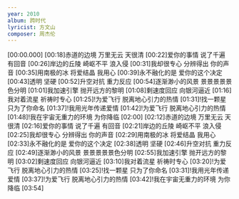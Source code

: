 ```yaml
---
year: 2010
album: 跨时代
lyricist: 方文山
composer: 周杰伦
---
```

[00:00.000]
[00:18]赤道的边境 万里无云 天很清
[00:22]爱你的事情 说了千遍 有回音
[00:26]岸边的丘陵 崎岖不平 浪入侵
[00:31]我却很专心 分辨得出 你的声音
[00:35]用南极的冰 将爱结晶 我用心
[00:39]永不融化的是 爱你的这个决定
[00:43]透明 坚硬
[00:52]升空对抗 重力反应
[00:54]逐渐渺小的风景 景景景景景色分明
[01:01]我加速引擎 抛开远方的黎明
[01:08]剩速度回应 向银河逼近
[01:16]我对着流星 祈祷时专心
[01:25]!为爱飞行 脱离地心引力的热情
[01:31]!找一颗星 只为了你命名
[01:37]!我用光年传递爱情
[01:42]!为爱飞行 脱离地心引力的热情
[01:48]!我在宇宙无重力的环境 为你降临
[02:00]
[02:12]赤道的边境 万里无云 天很清
[02:16]爱你的事情 说了千遍 有回音
[02:21]岸边的丘陵 崎岖不平 浪入侵
[02:25]我却很专心 分辨得出 你的声音
[02:29]用南极的冰 将爱结晶 我用心
[02:33]永不融化的是 爱你的这个决定
[02:38]透明 坚硬
[02:46]升空对抗 重力反应
[02:49]逐渐渺小的风景 景景景景景色分明
[02:55]我加速引擎 抛开远方的黎明
[03:02]剩速度回应 向银河逼近
[03:10]我对着流星 祈祷时专心
[03:20]!为爱飞行 脱离地心引力的热情
[03:25]!找一颗星 只为了你命名
[03:31]!我用光年传递爱情
[03:37]!为爱飞行 脱离地心引力的热情
[03:42]!我在宇宙无重力的环境 为你降临
[03:54]